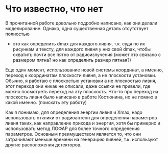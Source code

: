 # Что известно, что нет

В прочитанной работе довольно подробно написано, как они делали моделирование. Однако, одна существенная деталь отсутствует полностью

* это как определить dmax для каждого ливня, т.к. судя по их рисункам и тексту, для каждого ливня у них свой dmax, чтобы охватить почти все пятно от радиоизлучения (может это связано с размером пятна? но как определить размер пятная?)

Еще один момент, использование новой системы координат, а именно, переход к координатам плоскости ливня, а не плоскости установки. Обычно, я работаю с плоскостью установки а не плоскостью ливня, этот переход они никак не описали, даже ссылки не привели, где можно посмотреть переход на эту плоскость. Что-то про переход на плоскость ливня было написано в работе Костюнина, но не помню в какой именно. (поискать эту работу)

Как я понимаю, для определения энергии ливня и Xmax, надо использовать отклики от радиоантенн для определения параметров ливня таких, как направление прихода и энергия, хотя бы примерно и использовать метод ЛОФАР для более точного определения параметров. Основным преимуществом является то, что они затрачивают меньше времени на генерацию ливней, т.к. используют другие расположения детекторов.